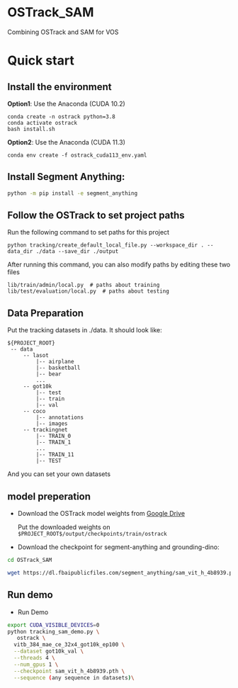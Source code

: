 # OSTrack_SAM
Combining OSTrack and SAM for VOS
# Quick start

## Install the environment
**Option1**: Use the Anaconda (CUDA 10.2)
```
conda create -n ostrack python=3.8
conda activate ostrack
bash install.sh
```

**Option2**: Use the Anaconda (CUDA 11.3)
```
conda env create -f ostrack_cuda113_env.yaml
```

## Install Segment Anything:

```bash
python -m pip install -e segment_anything
```
## Follow the OSTrack to set project paths
Run the following command to set paths for this project
```
python tracking/create_default_local_file.py --workspace_dir . --data_dir ./data --save_dir ./output
```
After running this command, you can also modify paths by editing these two files
```
lib/train/admin/local.py  # paths about training
lib/test/evaluation/local.py  # paths about testing
```
## Data Preparation
Put the tracking datasets in ./data. It should look like:
   ```
   ${PROJECT_ROOT}
    -- data
        -- lasot
            |-- airplane
            |-- basketball
            |-- bear
            ...
        -- got10k
            |-- test
            |-- train
            |-- val
        -- coco
            |-- annotations
            |-- images
        -- trackingnet
            |-- TRAIN_0
            |-- TRAIN_1
            ...
            |-- TRAIN_11
            |-- TEST
   ```
   And you can set your own datasets
   
## model preperation
- Download the OSTrack model weights from [Google Drive](https://drive.google.com/drive/folders/1PS4inLS8bWNCecpYZ0W2fE5-A04DvTcd?usp=sharing) 

   Put the downloaded weights on `$PROJECT_ROOT$/output/checkpoints/train/ostrack`

- Download the checkpoint for segment-anything and grounding-dino:
```bash
cd OSTrack_SAM

wget https://dl.fbaipublicfiles.com/segment_anything/sam_vit_h_4b8939.pth
```
## Run demo
- Run Demo
```bash
export CUDA_VISIBLE_DEVICES=0
python tracking_sam_demo.py \
   ostrack \
  vitb_384_mae_ce_32x4_got10k_ep100 \
  --dataset got10k_val \
  --threads 4 \
  --num_gpus 1 \
  --checkpoint sam_vit_h_4b8939.pth \
  --sequence (any sequence in datasets)\
```
   

